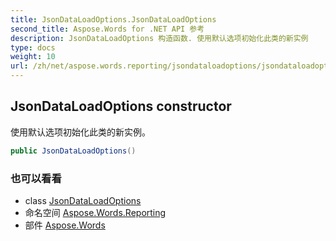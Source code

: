 ```yaml
---
title: JsonDataLoadOptions.JsonDataLoadOptions
second_title: Aspose.Words for .NET API 参考
description: JsonDataLoadOptions 构造函数. 使用默认选项初始化此类的新实例
type: docs
weight: 10
url: /zh/net/aspose.words.reporting/jsondataloadoptions/jsondataloadoptions/
---
```

## JsonDataLoadOptions constructor

使用默认选项初始化此类的新实例。

```csharp
public JsonDataLoadOptions()
```

### 也可以看看

* class [JsonDataLoadOptions](../)
* 命名空间 [Aspose.Words.Reporting](../../jsondataloadoptions/)
* 部件 [Aspose.Words](../../../)


